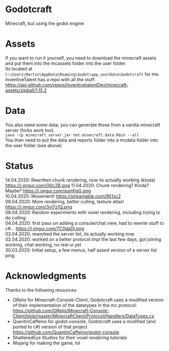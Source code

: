 ﻿# Godotcraft

Minecraft, but using the godot engine

# Assets

If you want to run it yourself, you need to download the minecraft assets and put them into the mcassets folder into the user folder.  
Its located at `C:\Users\Martin\AppData\Roaming\Godot\app_userdata\Godotcraft` for me.  
InventiveTalent has a repo with all the stuff: https://api.github.com/repos/InventivetalentDev/minecraft-assets/zipball/1.15.2

# Data

You also need some data, you can generate those from a vanilla minecraft server (forks work too).  
`java -cp minecraft_server.jar net.minecraft.data.Main --all`  
You then need to put the data and reports folder into a mcdata folder into the user folder (see above)

# Status

14.04.2020: Rewritten chunk rendering, now its actually working (kinda) https://i.imgur.com/0liIc2B.png
11.04.2020: Chunk rendering? Kinda? Maybe? https://i.imgur.com/sumfigG.png  
10.04.2020: Movement! https://streamable.com/951xc2  
09.04.2020: More rendering, better culling, texture atlas! https://i.imgur.com/3yl7z1Q.png  
08.04.2020: Random experiments with voxel rendering, including trying to do culling  
04.04.2020: first pass on adding a console/chat view, had to rewrite stuff to c#... https://i.imgur.com/7C0daDI.png  
03.04.2020: reworked the server list, its actually working now  
02.04.2020: worked on a better protocol impl the last few days, got joining working, chat working, no real ui yet  
30.03.2020: Initial setup, a few menus, half assed version of a server list ping  

# Acknowledgments

Thanks to the following resources:

* ORelio for Minecraft-Console-Client, Godotcraft uses a modified version of their implementation of the datatypes in the mc protocol: https://github.com/ORelio/Minecraft-Console-Client/blob/master/MinecraftClient/Protocol/Handlers/DataTypes.cs
* QuentinCaffeino for godot-console, Godotcraft uses a modified (and ported to c#) version of that project https://github.com/QuentinCaffeino/godot-console
* ShatteredEye Studios for their voxel rendering tutorials
* Mojang for making the game, lol

